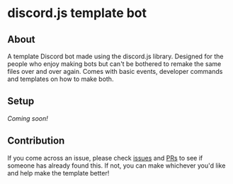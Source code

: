 # discord.js template bot

## About
A template Discord bot made using the discord.js library.
Designed for the people who enjoy making bots but can't be bothered to remake the same files over and over again.
Comes with basic events, developer commands and templates on how to make both.

## Setup
*Coming soon!*

## Contribution
If you come across an issue, please check [issues](https://github/aanthr0/discordjs-template-bot/issues) and [PRs](https://github.com/aanthr0/discordjs-template-bot/pulls) to see if someone has already found this. If not, you can make whichever you'd like and help make the template better!
